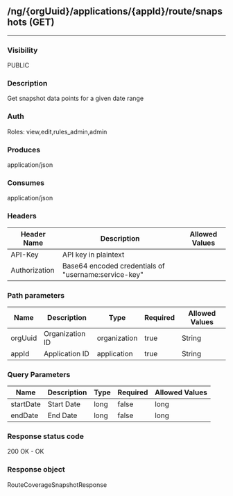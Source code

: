 ## /ng/{orgUuid}/applications/{appId}/route/snapshots (GET)
---
### Visibility
PUBLIC
### Description
Get snapshot data points for a given date range
### Auth
Roles: view,edit,rules_admin,admin
### Produces
application/json
### Consumes
application/json
### Headers
| Header Name | Description | Allowed Values |
| ----------- | ----------- | ----------- |
| API-Key | API key in plaintext |  |
| Authorization | Base64 encoded credentials of &quot;username:service-key&quot; |  |
### Path parameters
| Name | Description | Type | Required | Allowed Values |
| ----------- | ----------- | ----------- | ----------- | ----------- |
| orgUuid | Organization ID | organization | true | String |
| appId | Application ID | application | true | String |
### Query Parameters
| Name | Description | Type | Required | Allowed Values |
| ----------- | ----------- | ----------- | ----------- | ----------- |
| startDate | Start Date | long | false | long |
| endDate | End Date | long | false | long |
### Response status code
200 OK - OK
### Response object
RouteCoverageSnapshotResponse
